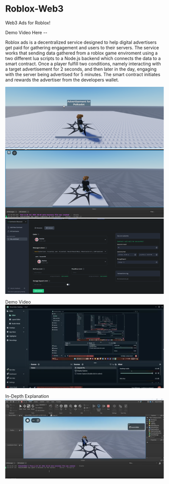 # Roblox-Web3
Web3 Ads for Roblox!

Demo Video Here -- 

Roblox ads is a decentralized service designed to help digital advertisers get paid for gathering engagement and users to their servers. 
The service works that sending data gathered from a roblox game enviroment using a two different lua scripts to a Node.js backend which connects the data to a smart contract.
Once a player fulfill two conditions, namely interacting with a target advertisement for 2 seconds, and then later in the day, engaging with the server being advertised for 5 minutes. The smart contract initiates and rewards the advertiser from the developers wallet. 

![alt text](https://github.com/MonkeyBebu911/Roblox-Web3/blob/main/images/image1.png)
![alt text](https://github.com/MonkeyBebu911/Roblox-Web3/blob/main/images/image2.png)
![alt text](https://github.com/MonkeyBebu911/Roblox-Web3/blob/main/images/image3.png)

Demo Video 
[![Video1](https://github.com/MonkeyBebu911/Roblox-Web3/blob/main/images/video1.png)](https://www.youtube.com/watch?v=lyFaAodygJ4)

In-Depth Explanation
[![Video2](https://github.com/MonkeyBebu911/Roblox-Web3/blob/main/images/video2.png)](https://www.youtube.com/watch?v=q2buS1yc1f8)


